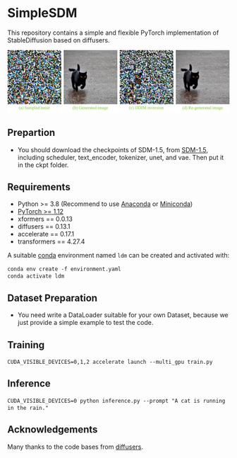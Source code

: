 # SimpleSDM
This repository contains a simple and flexible PyTorch implementation of StableDiffusion based on diffusers.

<div align="center">
   <img src="example/example.png">
</div>

## Prepartion
- You should download the checkpoints of SDM-1.5, from [SDM-1.5](https://huggingface.co/runwayml/stable-diffusion-v1-5/tree/main), including scheduler, text_encoder, tokenizer, unet, and vae. Then put it in the ckpt folder.

## Requirements
- Python >= 3.8 (Recommend to use [Anaconda](https://www.anaconda.com/download/#linux) or [Miniconda](https://docs.conda.io/en/latest/miniconda.html))
- [PyTorch >= 1.12](https://pytorch.org/)
- xformers == 0.0.13
- diffusers == 0.13.1
- accelerate == 0.17.1
- transformers == 4.27.4

A suitable [conda](https://conda.io/) environment named `ldm` can be created
and activated with:

```
conda env create -f environment.yaml
conda activate ldm
```

## Dataset Preparation
- You need write a DataLoader suitable for your own Dataset, because we just provide a simple example to test the code.

## Training
```
CUDA_VISIBLE_DEVICES=0,1,2 accelerate launch --multi_gpu train.py
```

## Inference
```
CUDA_VISIBLE_DEVICES=0 python inference.py --prompt "A cat is running in the rain."
```

## Acknowledgements
Many thanks to the code bases from [diffusers](https://github.com/huggingface/diffusers).
